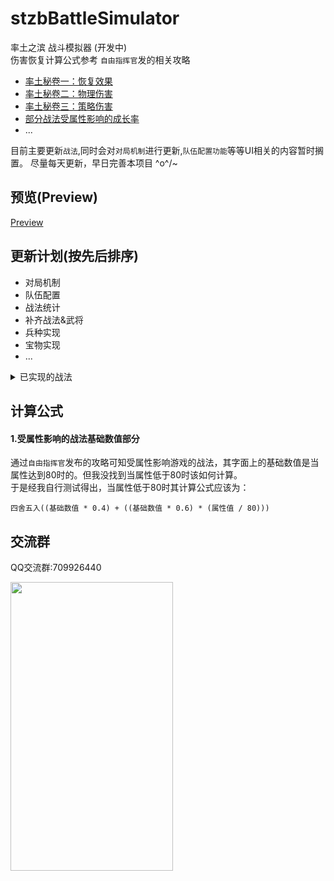 # stzbBattleSimulator
率土之滨 战斗模拟器 (开发中)  
伤害恢复计算公式参考 `自由指挥官`发的相关攻略   
* [率土秘卷一：恢复效果](https://ds.163.com/feed/61d6fcb5849ee2000141813e)
* [率土秘卷二：物理伤害](https://ds.163.com/feed/61d80f25c5a3250001371489)
* [率土秘卷三：策略伤害](https://ds.163.com/feed/61d960a5c5a3250001385b66)
* [部分战法受属性影响的成长率](https://ds.163.com/feed/60ba5ac4517f0f055ad52ce0)
* ...

目前主要更新`战法`,同时会对`对局机制`进行更新,`队伍配置功能`等等UI相关的内容暂时搁置。 尽量每天更新，早日完善本项目 \^o^/~

## 预览(Preview)
[Preview](https://stzb-battle-simulator.vercel.app/?_blank)

## 更新计划(按先后排序)
- 对局机制
- 队伍配置
- 战法统计
- 补齐战法&武将
- 兵种实现
- 宝物实现
- ...

<details>
<summary>已实现的战法</summary>

  
* [A] 先驱突击
* [A] 温酒斩将
* [S] 血践黄砂
* [A] 方阵突击
* [A] 钝兵挫锐
* [S] 皇裔流离
* [S] 其疾如风
* [S] 奋疾先登
* [S] 奇兵拒北
* [S] 忠克猛烈
* [A] 愈战愈勇
* [S] 浑水摸鱼

</details>

## 计算公式
#### 1.受属性影响的战法基础数值部分
通过`自由指挥官`发布的攻略可知受属性影响游戏的战法，其字面上的基础数值是当属性达到80时的。但我没找到当属性低于80时该如何计算。  
于是经我自行测试得出，当属性低于80时其计算公式应该为：  
```
四舍五入((基础数值 * 0.4) + ((基础数值 * 0.6) * (属性值 / 80)))
```
## 交流群
QQ交流群:709926440 

<img src="https://stzb-battle-simulator.vercel.app/group.jpg" width="260" height="462">